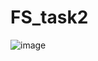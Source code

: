 # FS_task2

![image](https://github.com/kareenkaram/FS_task2/assets/88972541/19a62fbb-778f-45c0-aea9-46d04ea4a56d)
